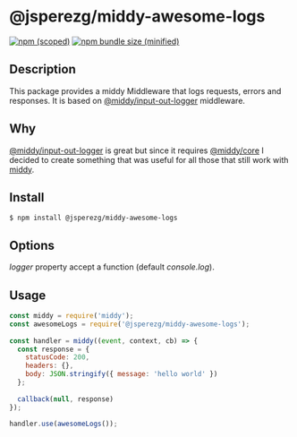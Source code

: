 # @jsperezg/middy-awesome-logs

[![npm (scoped)](https://img.shields.io/npm/v/@jsperezg/middy-awesome-logs.svg)](https://github.com/Ruberto/countrify) [![npm bundle size (minified)](https://img.shields.io/bundlephobia/min/@jsperezg/middy-awesome-logs.svg)](https://github.com/Ruberto/countrify)

## Description
This package provides a middy Middleware that logs requests, errors and responses. It is based on 
[@middy/input-out-logger](https://www.npmjs.com/package/@middy/input-output-logger) middleware.

## Why

[@middy/input-out-logger](https://www.npmjs.com/package/@middy/input-output-logger) is great but since it requires 
[@middy/core](https://www.npmjs.com/package/@middy/core) I decided to create something that was useful for all those
that still work with [middy](https://www.npmjs.com/package/middy).


## Install
`$ npm install @jsperezg/middy-awesome-logs`

## Options
*logger* property accept a function (default *console.log*).

## Usage
```javascript
const middy = require('middy');
const awesomeLogs = require('@jsperezg/middy-awesome-logs');
 
const handler = middy((event, context, cb) => {
  const response = {
    statusCode: 200,
    headers: {},
    body: JSON.stringify({ message: 'hello world' })
  };
 
  callback(null, response)
});
 
handler.use(awesomeLogs());

```
